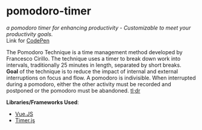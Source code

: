 # pomodoro-timer
*a pomodoro timer for enhancing productivity - Customizable to meet your productivity goals.*  
Link for [CodePen](http://codepen.io/Nuhman/full/aWYvjO)
  
The Pomodoro Technique is a time management method developed by Francesco Cirillo. The technique uses a timer to break down work into intervals, traditionally 25 minutes in length, separated by short breaks.  
**Goal** of the technique is to reduce the impact of internal and external interruptions on focus and flow. A pomodoro is indivisible. When interrupted during a pomodoro, either the other activity must be recorded and postponed or the pomodoro must be abandoned. [tl;dr](https://en.wikipedia.org/wiki/Pomodoro_Technique)  
  
**Libraries/Frameworks Used**:  
* [Vue.JS](https://vuejs.org/v2/guide/index.html)  
* [Timer.js](https://github.com/husa/timer.js/)  
   
